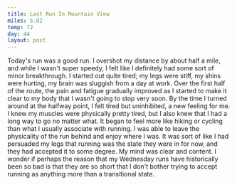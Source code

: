 ```yaml
---
title: Last Run In Mountain View
miles: 5.02
temp: 72
day: 44
layout: post
---
```

Today's run was a good run. I overshot my distance by about half a mile, and while I wasn't super speedy, I felt like I definitely had some sort of minor breakthrough. I started out quite tired; my legs were stiff, my shins were hurting, my brain was sluggish from a day at work. Over the first half of the route, the pain and fatigue gradually improved as I started to make it clear to my body that I wasn't going to stop very soon. By the time I turned around at the halfway point, I felt tired but uninhibited, a new feeling for me. I knew my muscles were physically pretty tired, but I also knew that I had a long way to go no matter what. It began to feel more like hiking or cycling than what I usually associate with running. I was able to leave the physicality of the run behind and enjoy where I was. It was sort of like I had persuaded my legs that running was the state they were in for now, and they had accepted it to some degree. My mind was clear and content. I wonder if perhaps the reason that my Wednesday runs have historically been so bad is that they are so short that I don't bother trying to accept running as anything more than a transitional state.
